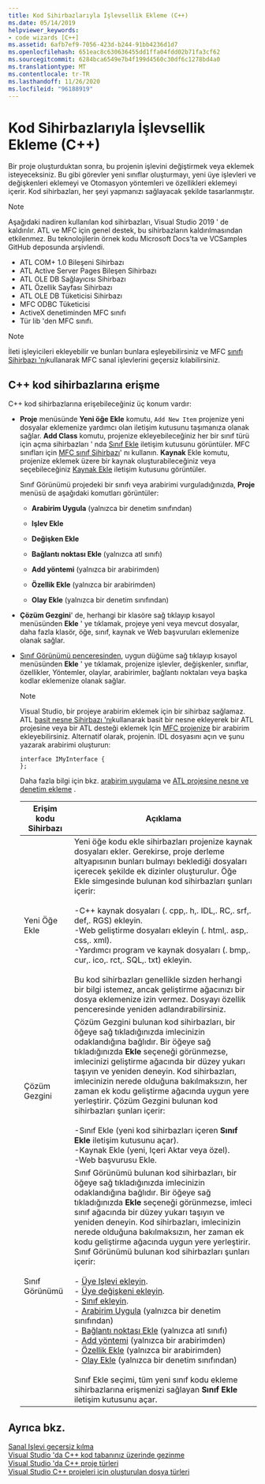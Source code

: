 ```yaml
---
title: Kod Sihirbazlarıyla İşlevsellik Ekleme (C++)
ms.date: 05/14/2019
helpviewer_keywords:
- code wizards [C++]
ms.assetid: 6afb7ef9-7056-423d-b244-91bb4236d1d7
ms.openlocfilehash: 651eac8c630636455dd1ffa04fdd02b71fa3cf62
ms.sourcegitcommit: 6284bca6549e7b4f199d4560c30df6c1278bd4a0
ms.translationtype: MT
ms.contentlocale: tr-TR
ms.lasthandoff: 11/26/2020
ms.locfileid: "96188919"
---
```

# <a name="adding-functionality-with-code-wizards-c"></a>Kod Sihirbazlarıyla İşlevsellik Ekleme (C++)

Bir proje oluşturduktan sonra, bu projenin işlevini değiştirmek veya eklemek isteyeceksiniz. Bu gibi görevler yeni sınıflar oluşturmayı, yeni üye işlevleri ve değişkenleri eklemeyi ve Otomasyon yöntemleri ve özellikleri eklemeyi içerir. Kod sihirbazları, her şeyi yapmanızı sağlayacak şekilde tasarlanmıştır.

> [!NOTE]
> Aşağıdaki nadiren kullanılan kod sihirbazları, Visual Studio 2019 ' de kaldırılır. ATL ve MFC için genel destek, bu sihirbazların kaldırılmasından etkilenmez. Bu teknolojilerin örnek kodu Microsoft Docs'ta ve VCSamples GitHub deposunda arşivlendi.

- ATL COM+ 1.0 Bileşeni Sihirbazı
- ATL Active Server Pages Bileşen Sihirbazı
- ATL OLE DB Sağlayıcısı Sihirbazı
- ATL Özellik Sayfası Sihirbazı
- ATL OLE DB Tüketicisi Sihirbazı
- MFC ODBC Tüketicisi
- ActiveX denetiminden MFC sınıfı
- Tür lib 'den MFC sınıfı.

> [!NOTE]
> İleti işleyicileri ekleyebilir ve bunları bunlara eşleyebilirsiniz ve MFC [sınıfı Sihirbazı 'nı](../mfc/reference/mfc-class-wizard.md)kullanarak MFC sanal işlevlerini geçersiz kılabilirsiniz.

## <a name="accessing-c-code-wizards"></a>C++ kod sihirbazlarına erişme

C++ kod sihirbazlarına erişebileceğiniz üç konum vardır:

- **Proje** menüsünde **Yeni öğe Ekle** komutu, `Add New Item` projenize yeni dosyalar eklemenize yardımcı olan iletişim kutusunu taşımanıza olanak sağlar. **Add Class** komutu, projenize ekleyebileceğiniz her bir sınıf türü için açma sihirbazları ' nda [Sınıf Ekle](./adding-a-class-visual-cpp.md#add-class-dialog-box) iletişim kutusunu görüntüler. MFC sınıfları için [MFC sınıf Sihirbazı](../mfc/reference/mfc-class-wizard.md)' nı kullanın. **Kaynak** Ekle komutu, projenize eklemek üzere bir kaynak oluşturabileceğiniz veya seçebileceğiniz [Kaynak Ekle](../windows/how-to-create-a-resource-script-file.md) iletişim kutusunu görüntüler.

   Sınıf Görünümü projedeki bir sınıfı veya arabirimi vurguladığınızda, **Proje** menüsü de aşağıdaki komutları görüntüler:

  - **Arabirim Uygula** (yalnızca bir denetim sınıfından)

  - **Işlev Ekle**

  - **Değişken Ekle**

  - **Bağlantı noktası Ekle** (yalnızca atl sınıfı)

  - **Add yöntemi** (yalnızca bir arabirimden)

  - **Özellik Ekle** (yalnızca bir arabirimden)

  - **Olay Ekle** (yalnızca bir denetim sınıfından)

- **Çözüm Gezgini**' de, herhangi bir klasöre sağ tıklayıp kısayol menüsünden **Ekle** ' ye tıklamak, projeye yeni veya mevcut dosyalar, daha fazla klasör, öğe, sınıf, kaynak ve Web başvuruları eklemenize olanak sağlar.

- [Sınıf Görünümü penceresinden](/visualstudio/ide/viewing-the-structure-of-code), uygun düğüme sağ tıklayıp kısayol menüsünden **Ekle** ' ye tıklamak, projenize işlevler, değişkenler, sınıflar, özellikler, Yöntemler, olaylar, arabirimler, bağlantı noktaları veya başka kodlar eklemenize olanak sağlar.

   > [!NOTE]
   > Visual Studio, bir projeye arabirim eklemek için bir sihirbaz sağlamaz. ATL [basit nesne Sihirbazı 'nı](../atl/reference/atl-simple-object-wizard.md)kullanarak basit bir nesne ekleyerek bir ATL projesine veya bir ATL desteği eklemek Için [MFC projenize](../mfc/reference/adding-atl-support-to-your-mfc-project.md) bir arabirim ekleyebilirsiniz. Alternatif olarak, projenin. IDL dosyasını açın ve şunu yazarak arabirimi oluşturun:

    ```IDL
    interface IMyInterface {
    };
    ```

   Daha fazla bilgi için bkz. [arabirim uygulama](../ide/implementing-an-interface-visual-cpp.md) ve [ATL projesine nesne ve denetim ekleme](../atl/reference/adding-objects-and-controls-to-an-atl-project.md) .

   |Erişim kodu Sihirbazı|Açıklama|
   |-----------------------------|-----------------|
   |Yeni Öğe Ekle|Yeni öğe kodu ekle sihirbazları projenize kaynak dosyaları ekler. Gerekirse, proje derleme altyapısının bunları bulmayı beklediği dosyaları içerecek şekilde ek dizinler oluşturulur. Öğe Ekle simgesinde bulunan kod sihirbazları şunları içerir:<br /><br />-C++ kaynak dosyaları (. cpp,. h,. IDL,. RC,. srf,. def,. RGS) ekleyin.<br />-Web geliştirme dosyaları ekleyin (. html,. asp,. css,. xml).<br />-Yardımcı program ve kaynak dosyaları (. bmp,. cur,. ico,. rct,. SQL,. txt) ekleyin.<br /><br />Bu kod sihirbazları genellikle sizden herhangi bir bilgi istemez, ancak geliştirme ağacınızı bir dosya eklemenize izin vermez. Dosyayı özellik penceresinde yeniden adlandırabilirsiniz.|
   |Çözüm Gezgini|Çözüm Gezgini bulunan kod sihirbazları, bir öğeye sağ tıkladığınızda imlecinizin odaklandığına bağlıdır. Bir öğeye sağ tıkladığınızda **Ekle** seçeneği görünmezse, imlecinizi geliştirme ağacında bir düzey yukarı taşıyın ve yeniden deneyin. Kod sihirbazları, imlecinizin nerede olduğuna bakılmaksızın, her zaman ek kodu geliştirme ağacında uygun yere yerleştirir. Çözüm Gezgini bulunan kod sihirbazları şunları içerir:<br /><br />-Sınıf Ekle (yeni kod sihirbazları içeren **Sınıf Ekle** iletişim kutusunu açar).<br />-Kaynak Ekle (yeni, Içeri Aktar veya özel).<br />-Web başvurusu Ekle.|
   |Sınıf Görünümü|Sınıf Görünümü bulunan kod sihirbazları, bir öğeye sağ tıkladığınızda imlecinizin odaklandığına bağlıdır. Bir öğeye sağ tıkladığınızda **Ekle** seçeneği görünmezse, imleci sınıf ağacında bir düzey yukarı taşıyın ve yeniden deneyin. Kod sihirbazları, imlecinizin nerede olduğuna bakılmaksızın, her zaman ek kodu geliştirme ağacında uygun yere yerleştirir. Sınıf Görünümü bulunan kod sihirbazları şunları içerir:<br /><br />- [Üye Işlevi ekleyin](../ide/adding-a-member-function-visual-cpp.md).<br />- [Üye değişkeni ekleyin](../ide/adding-a-member-variable-visual-cpp.md).<br />- [Sınıf ekleyin](../ide/adding-a-class-visual-cpp.md).<br />- [Arabirim Uygula](./implementing-an-interface-visual-cpp.md#implement-interface-wizard) (yalnızca bir denetim sınıfından)<br />- [Bağlantı noktası Ekle](./implementing-a-connection-point-visual-cpp.md#implement-connection-point-wizard) (yalnızca atl sınıfı)<br />- [Add yöntemi](./adding-a-method-visual-cpp.md#add-method-wizard) (yalnızca bir arabirimden)<br />- [Özellik Ekle](./adding-a-property-visual-cpp.md#names-add-property-wizard) (yalnızca bir arabirimden)<br />- [Olay Ekle](./adding-an-event-visual-cpp.md#add-event-wizard) (yalnızca bir denetim sınıfından)<br /><br />Sınıf Ekle seçimi, tüm yeni sınıf kodu ekleme sihirbazlarına erişmenizi sağlayan **Sınıf Ekle** iletişim kutusunu açar.|

## <a name="see-also"></a>Ayrıca bkz.

[Sanal Işlevi geçersiz kılma](../ide/overriding-a-virtual-function-visual-cpp.md)<br>
[Visual Studio 'da C++ kod tabanınız üzerinde gezinme](../ide/navigate-code-cpp.md)<br>
[Visual Studio 'da C++ proje türleri](../build/reference/visual-cpp-project-types.md)<br>
[Visual Studio C++ projeleri için oluşturulan dosya türleri](../build/reference/file-types-created-for-visual-cpp-projects.md)
